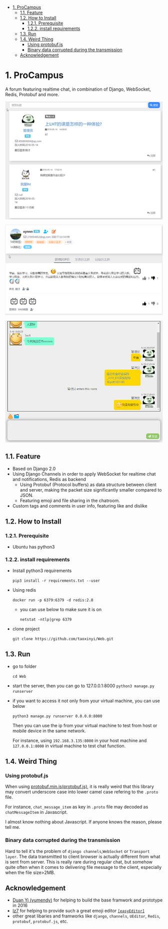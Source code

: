 <!-- TOC -->

- [1. ProCampus](#1-procampus)
    - [1.1. Feature](#11-feature)
    - [1.2. How to Install](#12-how-to-install)
        - [1.2.1. Prerequisite](#121-prerequisite)
        - [1.2.2. install requirements](#122-install-requirements)
    - [1.3. Run](#13-run)
    - [1.4. Weird Thing](#14-weird-thing)
        - [Using protobuf.js](#using-protobufjs)
        - [Binary data corrupted during the transmission](#binary-data-corrupted-during-the-transmission)
    - [Acknowledgement](#acknowledgement)

<!-- /TOC -->
# 1. ProCampus
A forum featuring realtime chat, in combination of Django, WebSocket, Redis, Protobuf and more.

![Demo1](/screenshots/demo1.png "Demo1")

![Demo2](/screenshots/demo2.png "Demo2")

![Demo3](/screenshots/demo3.png "Demo3")

## 1.1. Feature
- Based on Django 2.0
- Using Django Channels in order to apply WebSocket for realtime chat and notifications, Redis as backend
    - Using Protobuf (Protocol buffers) as data structure between client and server, making the packet size significantly smaller compared to JSON.
    - Featuring emoji and file sharing in the chatroom.
- Custom tags and comments in user info, featuring like and dislike
## 1.2. How to Install
### 1.2.1. Prerequisite
- Ubuntu has python3
### 1.2.2. install requirements
- Install python3 requirements

    `pip3 install -r requirements.txt --user`
- Using redis

    `docker run -p 6379:6379 -d redis:2.8`


    - you can use below to make sure it is on

         `netstat -ntlp|grep 6379`
- clone project

    `git clone https://github.com/taoxinyi/Web.git`

## 1.3. Run
- go to folder

    `cd Web`

- start the server, then you can go to 127.0.0.1:8000
    `python3 manage.py runserver`



- if you want to access it not only from your  virtual machine, you can use below

    `python3 manage.py runserver 0.0.0.0:8000`

    Then you can use the ip from your virtual machine to test from host or mobile device in the same network.

    For instance, using `192.168.3.135:8000` in your host machine and` 127.0.0.1:8000` in virtual machine to test chat function.
## 1.4. Weird Thing
### Using protobuf.js
When using [protobuf.min.js(protobuf.js)](https://github.com/dcodeIO/ProtoBuf.js), it is really weird that this library may convert underscore case into lower camel case refering to the `.proto` file.

 For instance, `chat_message_item` as key in `.proto` file may decoded as `chatMessageItem` in Javascript.

 I almost know nothing about Javascript. If anyone knows the reason, please tell me.
 ### Binary data corrupted during the transmission
 Hard to tell it's the problem of `django channels`,`WebSocket` or `Transport layer`. The data transmitted to client browser is actually different from what is sent from server. This is really rare during regular chat, but somehow quite often when it comes to delivering file message to the client, especially when the file size>2MB.

 ## Acknowledgement
 - [Duan Yi (yumendy)](https://github.com/yumendy) for helping to build the base framwork and prototype in 2016
 - [lz7](https://github.com/lz7git) for helping to provide such a great emoji editor [`[easyEditor]`](https://github.com/lz7git/easyEditor)
 - other great libaries and framworks like `django`, `channels`, `UEditor`, `Redis`, `protobuf`, `protobuf.js`, etc.